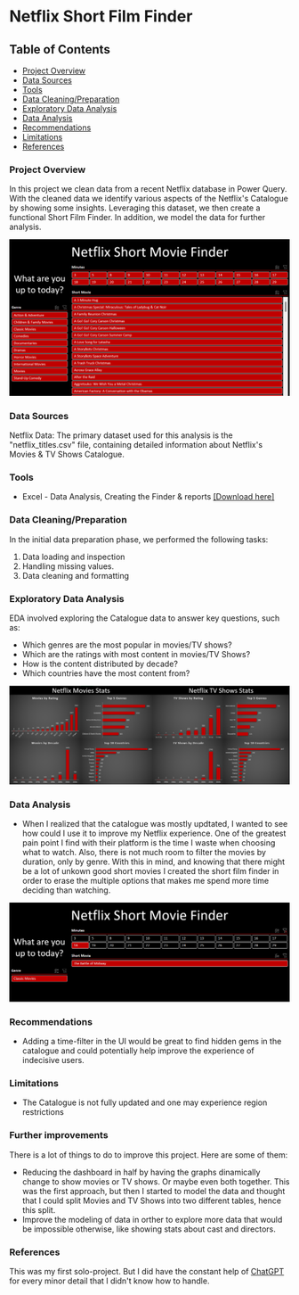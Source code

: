 # Netflix Short Film Finder

## Table of Contents

- [Project Overview](#project-overview)
- [Data Sources](#data-sources)
- [Tools](#tools)
- [Data Cleaning/Preparation](#data-cleaning/preparation)
- [Exploratory Data Analysis](#exploratory-data-analysis)
- [Data Analysis](#data-analysis)
- [Recommendations](#recommendations)
- [Limitations](#limitations)
- [References](#references)

### Project Overview
In this project we clean data from a recent Netflix database in Power Query. With the cleaned data we identify various aspects of the Netflix's Catalogue by showing some insights. Leveraging this dataset, we then create a functional Short Film Finder. In addition, we model the data for further analysis.

![Finder](Finder.png)

### Data Sources

Netflix Data: The primary dataset used for this analysis is the "netflix_titles.csv" file, containing detailed information about Netflix's Movies & TV Shows Catalogue.

### Tools

- Excel - Data Analysis, Creating the Finder & reports [[Download here]](https://office.com/en-us/)

### Data Cleaning/Preparation

In the initial data preparation phase, we performed the following tasks:
1. Data loading and inspection
2. Handling missing values.
3. Data cleaning and formatting

### Exploratory Data Analysis

EDA involved exploring the Catalogue data to answer key questions, such as:

- Which genres are the most popular in movies/TV shows?
- Which are the ratings with most content in movies/TV Shows?
- How is the content distributed by decade?
- Which countries have the most content from?

![Dashboard](Dashboard.png)

### Data Analysis

- When I realized that the catalogue was mostly updtated, I wanted to see how could I use it to improve my Netflix experience. One of the greatest pain point I find with their platform is the time I waste when choosing what to watch. Also, there is not much room to filter the movies by duration, only by genre. With this in mind, and knowing that there might be a lot of unkown good short movies I created the short film finder in order to erase the multiple options that makes me spend more time deciding than watching.

![Finder in action](Finder-in-action2.png)
### Recommendations

- Adding a time-filter in the UI would be great to find hidden gems in the catalogue and could potentially help improve the experience of indecisive users.

### Limitations

- The Catalogue is not fully updated and one may experience region restrictions

### Further improvements

There is a lot of things to do to improve this project. Here are some of them:
- Reducing the dashboard in half by having the graphs dinamically change to show movies or TV shows. Or maybe even both together. This was the first approach, but then I started to model the data and thought that I could split Movies and TV Shows into two different tables, hence this split.
- Improve the modeling of data in orther to explore more data that would be impossible otherwise, like showing stats about cast and directors. 

### References

This was my first solo-project. But I did have the constant help of [ChatGPT](https://chat.openai.com/) for every minor detail that I didn't know how to handle. 
